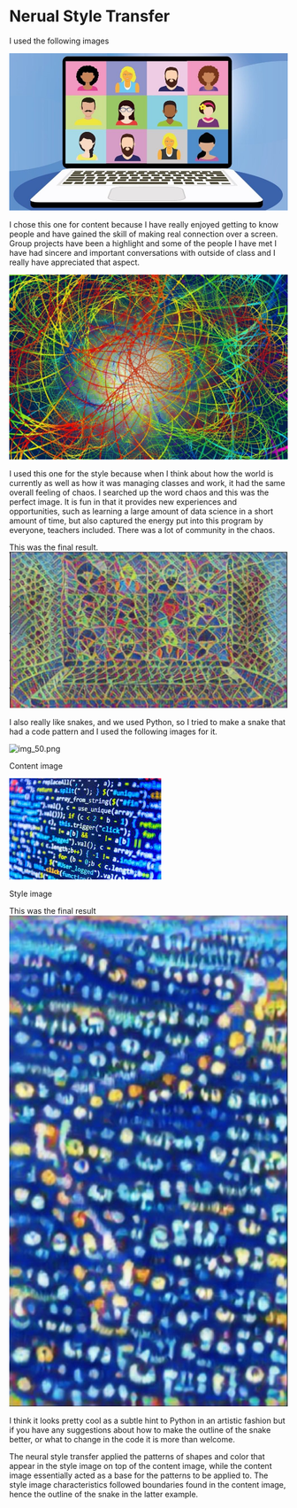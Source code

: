 # Nerual Style Transfer

I used the following images 


![img_48.png](img_48.png)

I chose this one for content because I have really enjoyed getting to know people and have gained the skill of making real connection over a screen. Group projects have been a highlight and some of the people I have met I have had sincere and important conversations with outside of class and I really have appreciated that aspect. 


![img_47.png](img_47.png)

I used this one for the style because when I think about how the world is currently as well as how it was managing classes and work, it had the same overall feeling of chaos. I searched up the word chaos and this was the perfect image. It is fun in that it provides new experiences and opportunities, such as learning a large amount of data science in a short amount of time, but also captured the energy put into this program by everyone, teachers included. There was a lot of community in the chaos.


This was the final result.
![img_46.png](img_46.png)

I also really like snakes, and we used Python, so I tried to make a snake that had a code pattern and I used the following images for it.

![img_50.png](img_50.png)

Content image


![img_49.png](img_49.png)

Style image

This was the final result
![img_51.png](img_51.png)

I think it looks pretty cool as a subtle hint to Python in an artistic fashion but if you have any suggestions about how to make the outline of the snake better, or what to change in the code it is more than welcome.


The neural style transfer applied the patterns of shapes and color that appear in the style image on top of the content image, while the content image essentially acted as a base for the patterns to be applied to. The style image characteristics followed boundaries found in the content image, hence the outline of the snake in the latter example. 

